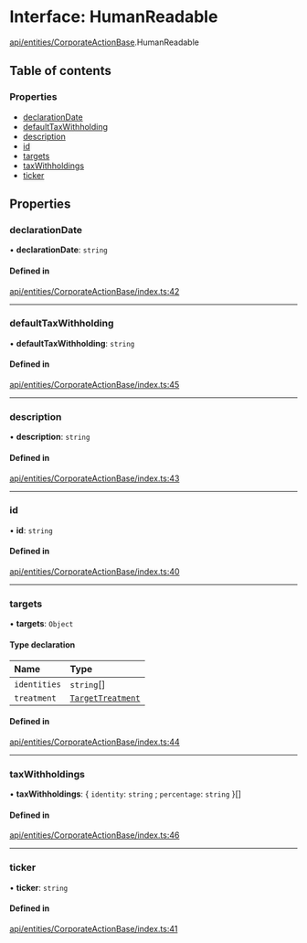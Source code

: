 # Interface: HumanReadable

[api/entities/CorporateActionBase](../wiki/api.entities.CorporateActionBase).HumanReadable

## Table of contents

### Properties

- [declarationDate](../wiki/api.entities.CorporateActionBase.HumanReadable#declarationdate)
- [defaultTaxWithholding](../wiki/api.entities.CorporateActionBase.HumanReadable#defaulttaxwithholding)
- [description](../wiki/api.entities.CorporateActionBase.HumanReadable#description)
- [id](../wiki/api.entities.CorporateActionBase.HumanReadable#id)
- [targets](../wiki/api.entities.CorporateActionBase.HumanReadable#targets)
- [taxWithholdings](../wiki/api.entities.CorporateActionBase.HumanReadable#taxwithholdings)
- [ticker](../wiki/api.entities.CorporateActionBase.HumanReadable#ticker)

## Properties

### declarationDate

• **declarationDate**: `string`

#### Defined in

[api/entities/CorporateActionBase/index.ts:42](https://github.com/PolymathNetwork/polymesh-sdk/blob/c37bc05d/src/api/entities/CorporateActionBase/index.ts#L42)

___

### defaultTaxWithholding

• **defaultTaxWithholding**: `string`

#### Defined in

[api/entities/CorporateActionBase/index.ts:45](https://github.com/PolymathNetwork/polymesh-sdk/blob/c37bc05d/src/api/entities/CorporateActionBase/index.ts#L45)

___

### description

• **description**: `string`

#### Defined in

[api/entities/CorporateActionBase/index.ts:43](https://github.com/PolymathNetwork/polymesh-sdk/blob/c37bc05d/src/api/entities/CorporateActionBase/index.ts#L43)

___

### id

• **id**: `string`

#### Defined in

[api/entities/CorporateActionBase/index.ts:40](https://github.com/PolymathNetwork/polymesh-sdk/blob/c37bc05d/src/api/entities/CorporateActionBase/index.ts#L40)

___

### targets

• **targets**: `Object`

#### Type declaration

| Name | Type |
| :------ | :------ |
| `identities` | `string`[] |
| `treatment` | [`TargetTreatment`](../wiki/api.entities.CorporateActionBase.types.TargetTreatment) |

#### Defined in

[api/entities/CorporateActionBase/index.ts:44](https://github.com/PolymathNetwork/polymesh-sdk/blob/c37bc05d/src/api/entities/CorporateActionBase/index.ts#L44)

___

### taxWithholdings

• **taxWithholdings**: { `identity`: `string` ; `percentage`: `string`  }[]

#### Defined in

[api/entities/CorporateActionBase/index.ts:46](https://github.com/PolymathNetwork/polymesh-sdk/blob/c37bc05d/src/api/entities/CorporateActionBase/index.ts#L46)

___

### ticker

• **ticker**: `string`

#### Defined in

[api/entities/CorporateActionBase/index.ts:41](https://github.com/PolymathNetwork/polymesh-sdk/blob/c37bc05d/src/api/entities/CorporateActionBase/index.ts#L41)
